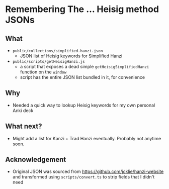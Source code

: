 # Remembering The ... Heisig method JSONs

## What 
- `public/collections/simplified-hanzi.json`
  - JSON list of Heisig keywords for Simplified Hanzi 
- `public/scripts/getHeisigHanzi.js`
  - a script that exposes a dead simple `getHeisigSimplifiedHanzi` function on the `window`
  - script has the entire JSON list bundled in it, for convenience

## Why
- Needed a quick way to lookup Heisig keywords for my own personal Anki deck

## What next?
- Might add a list for Kanzi + Trad Hanzi eventually. Probably not anytime soon.

## Acknowledgement
- Original JSON was sourced from https://github.com/jcklie/hanzi-website and transformed using `scripts/convert.ts` to strip fields that I didn't need
